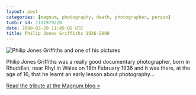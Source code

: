 ```yaml
---
layout: post
categories: [magnum, photography, death, photographer, person]
tumblr_id: 1111979220  
date: 2008-03-20 11:45:08 UTC
title: Philip Jones Griffiths 1936-2008
---
```


<img src='/attachments/2008/03/philip-jones-griffiths.jpg' alt='Philip Jones Griffiths and one of his pictures' />

Philip Jones Griffiths was a really good documentary photographer, born in Rhuddlan, near Rhyl in Wales on 18th February 1936 and it was there, at the age of 16, that he learnt an early lesson about photography...

<a href="http://blog.magnumphotos.com/2008/03/philip_jones_griffiths_1936-2008.html">Read the tribute at the Magnum blog »</a>
